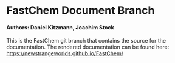 # FastChem Document Branch #
#### Authors: Daniel Kitzmann, Joachim Stock ####

This is the FastChem git branch that contains the source for the documentation. The rendered documentation can be found here: https://newstrangeworlds.github.io/FastChem/
